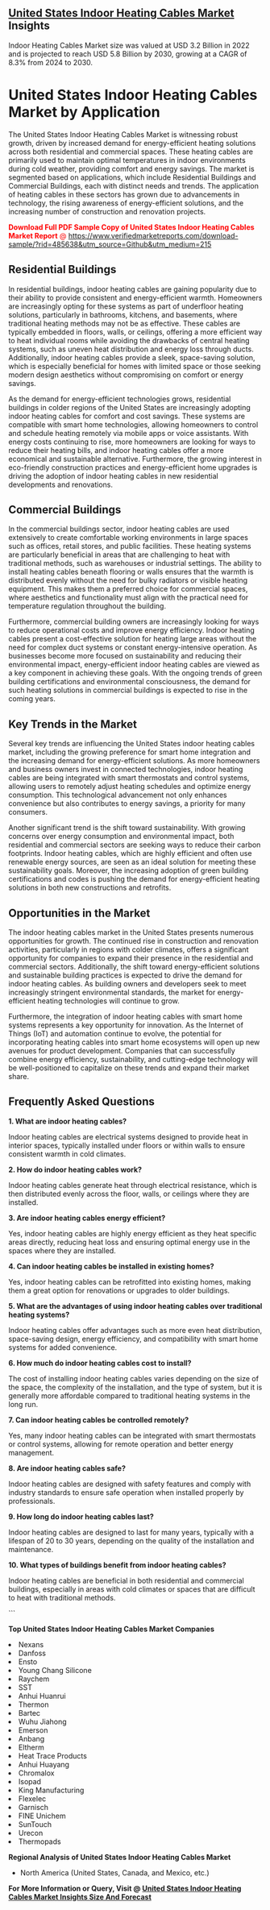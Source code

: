 <h2><a href="https://www.verifiedmarketreports.com/download-sample/?rid=485638&amp;utm_source=Github&amp;utm_medium=215" target="_blank">United States Indoor Heating Cables Market</a> Insights</h2><p>Indoor Heating Cables Market size was valued at USD 3.2 Billion in 2022 and is projected to reach USD 5.8 Billion by 2030, growing at a CAGR of 8.3% from 2024 to 2030.</p><p> <h1>United States Indoor Heating Cables Market by Application</h1> <p>The United States Indoor Heating Cables Market is witnessing robust growth, driven by increased demand for energy-efficient heating solutions across both residential and commercial spaces. These heating cables are primarily used to maintain optimal temperatures in indoor environments during cold weather, providing comfort and energy savings. The market is segmented based on applications, which include Residential Buildings and Commercial Buildings, each with distinct needs and trends. The application of heating cables in these sectors has grown due to advancements in technology, the rising awareness of energy-efficient solutions, and the increasing number of construction and renovation projects. <p><span class=""><span style="color: #ff0000;"><strong>Download Full PDF Sample Copy of United States Indoor Heating Cables Market Report</strong> @ </span><a href="https://www.verifiedmarketreports.com/download-sample/?rid=485638&amp;utm_source=Github&amp;utm_medium=215" target="_blank">https://www.verifiedmarketreports.com/download-sample/?rid=485638&amp;utm_source=Github&amp;utm_medium=215</a></span></p></p> <h2>Residential Buildings</h2> <p>In residential buildings, indoor heating cables are gaining popularity due to their ability to provide consistent and energy-efficient warmth. Homeowners are increasingly opting for these systems as part of underfloor heating solutions, particularly in bathrooms, kitchens, and basements, where traditional heating methods may not be as effective. These cables are typically embedded in floors, walls, or ceilings, offering a more efficient way to heat individual rooms while avoiding the drawbacks of central heating systems, such as uneven heat distribution and energy loss through ducts. Additionally, indoor heating cables provide a sleek, space-saving solution, which is especially beneficial for homes with limited space or those seeking modern design aesthetics without compromising on comfort or energy savings.</p> <p>As the demand for energy-efficient technologies grows, residential buildings in colder regions of the United States are increasingly adopting indoor heating cables for comfort and cost savings. These systems are compatible with smart home technologies, allowing homeowners to control and schedule heating remotely via mobile apps or voice assistants. With energy costs continuing to rise, more homeowners are looking for ways to reduce their heating bills, and indoor heating cables offer a more economical and sustainable alternative. Furthermore, the growing interest in eco-friendly construction practices and energy-efficient home upgrades is driving the adoption of indoor heating cables in new residential developments and renovations.</p> <h2>Commercial Buildings</h2> <p>In the commercial buildings sector, indoor heating cables are used extensively to create comfortable working environments in large spaces such as offices, retail stores, and public facilities. These heating systems are particularly beneficial in areas that are challenging to heat with traditional methods, such as warehouses or industrial settings. The ability to install heating cables beneath flooring or walls ensures that the warmth is distributed evenly without the need for bulky radiators or visible heating equipment. This makes them a preferred choice for commercial spaces, where aesthetics and functionality must align with the practical need for temperature regulation throughout the building.</p> <p>Furthermore, commercial building owners are increasingly looking for ways to reduce operational costs and improve energy efficiency. Indoor heating cables present a cost-effective solution for heating large areas without the need for complex duct systems or constant energy-intensive operation. As businesses become more focused on sustainability and reducing their environmental impact, energy-efficient indoor heating cables are viewed as a key component in achieving these goals. With the ongoing trends of green building certifications and environmental consciousness, the demand for such heating solutions in commercial buildings is expected to rise in the coming years.</p> <h2>Key Trends in the Market</h2> <p>Several key trends are influencing the United States indoor heating cables market, including the growing preference for smart home integration and the increasing demand for energy-efficient solutions. As more homeowners and business owners invest in connected technologies, indoor heating cables are being integrated with smart thermostats and control systems, allowing users to remotely adjust heating schedules and optimize energy consumption. This technological advancement not only enhances convenience but also contributes to energy savings, a priority for many consumers.</p> <p>Another significant trend is the shift toward sustainability. With growing concerns over energy consumption and environmental impact, both residential and commercial sectors are seeking ways to reduce their carbon footprints. Indoor heating cables, which are highly efficient and often use renewable energy sources, are seen as an ideal solution for meeting these sustainability goals. Moreover, the increasing adoption of green building certifications and codes is pushing the demand for energy-efficient heating solutions in both new constructions and retrofits.</p> <h2>Opportunities in the Market</h2> <p>The indoor heating cables market in the United States presents numerous opportunities for growth. The continued rise in construction and renovation activities, particularly in regions with colder climates, offers a significant opportunity for companies to expand their presence in the residential and commercial sectors. Additionally, the shift toward energy-efficient solutions and sustainable building practices is expected to drive the demand for indoor heating cables. As building owners and developers seek to meet increasingly stringent environmental standards, the market for energy-efficient heating technologies will continue to grow.</p> <p>Furthermore, the integration of indoor heating cables with smart home systems represents a key opportunity for innovation. As the Internet of Things (IoT) and automation continue to evolve, the potential for incorporating heating cables into smart home ecosystems will open up new avenues for product development. Companies that can successfully combine energy efficiency, sustainability, and cutting-edge technology will be well-positioned to capitalize on these trends and expand their market share.</p> <h2>Frequently Asked Questions</h2> <p><strong>1. What are indoor heating cables?</strong></p> <p>Indoor heating cables are electrical systems designed to provide heat in interior spaces, typically installed under floors or within walls to ensure consistent warmth in cold climates.</p> <p><strong>2. How do indoor heating cables work?</strong></p> <p>Indoor heating cables generate heat through electrical resistance, which is then distributed evenly across the floor, walls, or ceilings where they are installed.</p> <p><strong>3. Are indoor heating cables energy efficient?</strong></p> <p>Yes, indoor heating cables are highly energy efficient as they heat specific areas directly, reducing heat loss and ensuring optimal energy use in the spaces where they are installed.</p> <p><strong>4. Can indoor heating cables be installed in existing homes?</strong></p> <p>Yes, indoor heating cables can be retrofitted into existing homes, making them a great option for renovations or upgrades to older buildings.</p> <p><strong>5. What are the advantages of using indoor heating cables over traditional heating systems?</strong></p> <p>Indoor heating cables offer advantages such as more even heat distribution, space-saving design, energy efficiency, and compatibility with smart home systems for added convenience.</p> <p><strong>6. How much do indoor heating cables cost to install?</strong></p> <p>The cost of installing indoor heating cables varies depending on the size of the space, the complexity of the installation, and the type of system, but it is generally more affordable compared to traditional heating systems in the long run.</p> <p><strong>7. Can indoor heating cables be controlled remotely?</strong></p> <p>Yes, many indoor heating cables can be integrated with smart thermostats or control systems, allowing for remote operation and better energy management.</p> <p><strong>8. Are indoor heating cables safe?</strong></p> <p>Indoor heating cables are designed with safety features and comply with industry standards to ensure safe operation when installed properly by professionals.</p> <p><strong>9. How long do indoor heating cables last?</strong></p> <p>Indoor heating cables are designed to last for many years, typically with a lifespan of 20 to 30 years, depending on the quality of the installation and maintenance.</p> <p><strong>10. What types of buildings benefit from indoor heating cables?</strong></p> <p>Indoor heating cables are beneficial in both residential and commercial buildings, especially in areas with cold climates or spaces that are difficult to heat with traditional methods.</p> ```</p><p><strong>Top United States Indoor Heating Cables Market Companies</strong></p><div data-test-id=""><p><li>Nexans</li><li> Danfoss</li><li> Ensto</li><li> Young Chang Silicone</li><li> Raychem</li><li> SST</li><li> Anhui Huanrui</li><li> Thermon</li><li> Bartec</li><li> Wuhu Jiahong</li><li> Emerson</li><li> Anbang</li><li> Eltherm</li><li> Heat Trace Products</li><li> Anhui Huayang</li><li> Chromalox</li><li> Isopad</li><li> King Manufacturing</li><li> Flexelec</li><li> Garnisch</li><li> FINE Unichem</li><li> SunTouch</li><li> Urecon</li><li> Thermopads</li></p><div><strong>Regional Analysis of&nbsp;United States Indoor Heating Cables Market</strong></div><ul><li dir="ltr"><p dir="ltr">North America&nbsp;(United States, Canada, and Mexico, etc.)</p></li></ul><p><strong>For More Information or Query, Visit @&nbsp;</strong><strong><a href="https://www.verifiedmarketreports.com/product/indoor-heating-cables-market/?utm_source=Github&amp;utm_medium=215" target="_blank">United States Indoor Heating Cables Market Insights Size And Forecast</a></strong></p></div>
